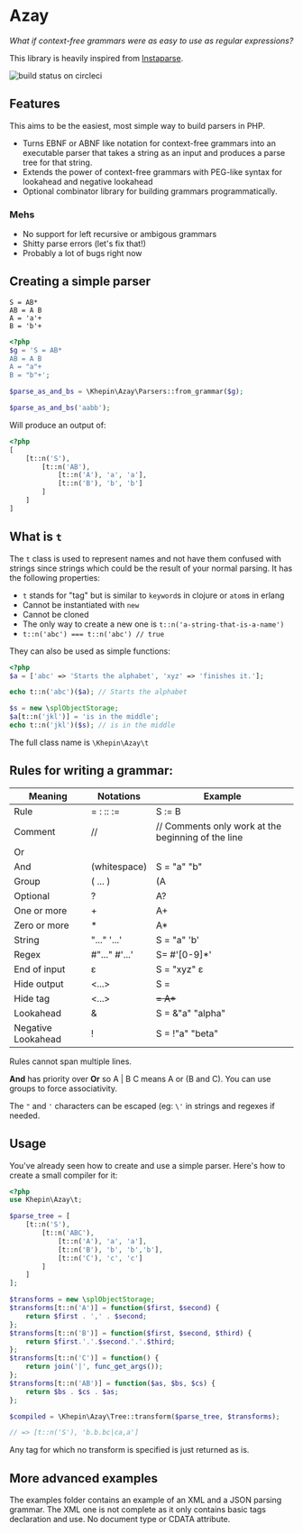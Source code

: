 # Azay

*What if context-free grammars were as easy to use as regular expressions?*

This library is heavily inspired from [Instaparse](https://github.com/Engelberg/instaparse).

![build status on circleci](https://circleci.com/gh/khepin/partibus.svg?style=shield)

## Features

This aims to be the easiest, most simple way to build parsers in PHP.

- Turns EBNF or ABNF like notation for context-free grammars into an executable parser that takes a string as an input and produces a parse tree for that string.
- Extends the power of context-free grammars with PEG-like syntax for lookahead and negative lookahead
- Optional combinator library for building grammars programmatically.

### Mehs

- No support for left recursive or ambigous grammars
- Shitty parse errors (let's fix that!)
- Probably a lot of bugs right now

## Creating a simple parser

```
S = AB*
AB = A B
A = 'a'+
B = 'b'+
```

```php
<?php
$g = 'S = AB*
AB = A B
A = "a"+
B = "b"+';

$parse_as_and_bs = \Khepin\Azay\Parsers::from_grammar($g);

$parse_as_and_bs('aabb');
```

Will produce an output of:

```php
<?php
[
    [t::n('S'),
        [t::n('AB'),
            [t::n('A'), 'a', 'a'],
            [t::n('B'), 'b', 'b']
        ]
    ]
]
```

## What is `t`

The `t` class is used to represent names and not have them confused with strings since strings which could be the result of your normal parsing. It has the following properties:

- `t` stands for "tag" but is similar to `keyword`s in clojure or `atom`s in erlang
- Cannot be instantiated with `new` 
- Cannot be cloned
- The only way to create a new one is `t::n('a-string-that-is-a-name')`
- `t::n('abc') === t::n('abc') // true`

They can also be used as simple functions:

```php
<?php
$a = ['abc' => 'Starts the alphabet', 'xyz' => 'finishes it.'];

echo t::n('abc')($a); // Starts the alphabet

$s = new \splObjectStorage;
$a[t::n('jkl')] = 'is in the middle';
echo t::n('jkl')($s); // is in the middle
```

The full class name is `\Khepin\Azay\t`

## Rules for writing a grammar:

| Meaning               | Notations         | Example                   |
|---------------        |-------------------|-----------                |
| Rule                  | = : :: :=         | S := B                    |
| Comment               | //                | // Comments only work at the beginning of the line |
| Or                    | |                 | S = "a" | b               |
| And                   | (whitespace)      | S = "a" "b"               |
| Group                 | ( ... )           | (A | B) C                 |
| Optional              | ?                 | A?                        | 
| One or more           | +                 | A+                        | 
| Zero or more          | *                 | A*                        | 
| String                | "..." '...'       | S = "a" 'b'               |
| Regex                 | #"..." #'...'     | S= #'[0-9]*'              |
| End of input          | ε                 | S = "xyz" ε               |
| Hide output           | <...>             | S = <whitespace>          |
| Hide tag              | <...>             | <S> = A*                  |
| Lookahead             | &                 | S = &"a" "alpha" | "beta" |
| Negative Lookahead    | !                 | S = !"a" "beta" | "alpha" |

Rules cannot span multiple lines.

**And** has priority over **Or** so A | B C means A or (B and C). You can use groups to force associativity.

The `"` and `'` characters can be escaped (eg: `\'` in strings and regexes if needed.

## Usage

You've already seen how to create and use a simple parser. Here's how to create a small compiler for it:


```php
<?php
use Khepin\Azay\t;

$parse_tree = [
    [t::n('S'),
        [t::n('ABC'),
            [t::n('A'), 'a', 'a'],
            [t::n('B'), 'b', 'b','b'],
            [t::n('C'), 'c', 'c']
        ]
    ]
];

$transforms = new \splObjectStorage;
$transforms[t::n('A')] = function($first, $second) {
    return $first . ',' . $second;
};
$transforms[t::n('B')] = function($first, $second, $third) {
    return $first.'.'.$second.'.'.$third;
};
$transforms[t::n('C')] = function() {
    return join('|', func_get_args());
};
$transforms[t::n('AB')] = function($as, $bs, $cs) {
    return $bs . $cs . $as;
};

$compiled = \Khepin\Azay\Tree::transform($parse_tree, $transforms);

// => [t::n('S'), 'b.b.bc|ca,a']
```

Any tag for which no transform is specified is just returned as is.

## More advanced examples

The examples folder contains an example of an XML and a JSON parsing grammar. The XML one is not complete as it only contains basic tags declaration and use. No document type or CDATA attribute.
